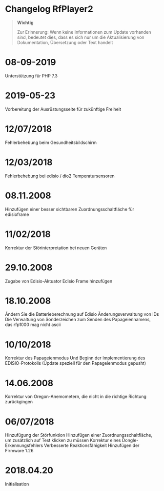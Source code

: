 # Changelog RfPlayer2

>**Wichtig**
>
>Zur Erinnerung: Wenn keine Informationen zum Update vorhanden sind, bedeutet dies, dass es sich nur um die Aktualisierung von Dokumentation, Übersetzung oder Text handelt

# 08-09-2019

Unterstützung für PHP 7.3

# 2019-05-23

Vorbereitung der Ausrüstungsseite für zukünftige Freiheit

# 12/07/2018

Fehlerbehebung beim Gesundheitsbildschirm

# 12/03/2018

Fehlerbehebung bei edisio / dio2 Temperatursensoren

# 08.11.2008

Hinzufügen einer besser sichtbaren Zuordnungsschaltfläche für edisioframe

# 11/02/2018

Korrektur der Störinterpretation bei neuen Geräten

# 29.10.2008

Zugabe von Edisio-Aktuator
Edisio Frame hinzufügen

# 18.10.2008
Ändern Sie die Batterieberechnung auf Edisio
Änderungsverwaltung von IDs
Die Verwaltung von Sonderzeichen zum Senden des Papageiennamens, das rfp1000 mag nicht ascii

# 10/10/2018

Korrektur des Papageienmodus
Und Beginn der Implementierung des EDISIO-Protokolls (Update speziell für den Papageienmodus gepusht)

# 14.06.2008

Korrektur von Oregon-Anemometern, die nicht in die richtige Richtung zurückgingen

# 06/07/2018

Hinzufügung der Störfunktion
Hinzufügen einer Zuordnungsschaltfläche, um zusätzlich auf Test klicken zu müssen
Korrektur eines Dongle-Erkennungsfehlers
Verbesserte Reaktionsfähigkeit
Hinzufügen der Firmware 1.26

# 2018.04.20

Initialisation

